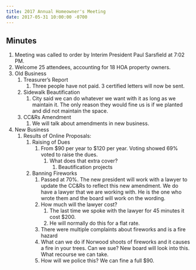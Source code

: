 ```yaml
---
title: 2017 Annual Homeowner's Meeting
date: 2017-05-31 10:00:00 -0700
---
```


## Minutes

1. Meeting was called to order by Interim President Paul Sarsfield at 7:02 PM.
2. Welcome 25 attendees, accounting for 18 HOA property owners.
3. Old Business
    1. Treasurer’s Report
        1. Three people have not paid. 3 certified letters will now be sent.
    2. Sidewalk Beautification
        1. City said we can do whatever we want with it as long as we maintain it. The only reason they would fine us is if we planted and did not maintain the space.
    3. CC&Rs Amendment
        1. We will talk about amendments in new business.
4. New Business
    1. Results of Online Proposals:
        1. Raising of Dues
            1. From $90 per year to $120 per year. Voting showed 69% voted to raise the dues.
                1. What does that extra cover?
                    1. Beautification projects
        2. Banning Fireworks
            1. Passed at 70%. The new president will work with a lawyer to update the CC&Rs to reflect this new amendment. We do have a lawyer that we are working with. He is the one who wrote them and the board will work on the wording.
            2. How much will the lawyer cost?
                1. The last time we spoke with the lawyer for 45 minutes it cost $200.
                2. He will normally do this for a flat rate.
            3. There were multiple complaints about fireworks and is a fire hazard
            4. What can we do if Norwood shoots of fireworks and it causes a fire in your trees.
               Can we sue? New board will look into this. What recourse we can take.
            5. How will we police this? We can fine a full $90.
